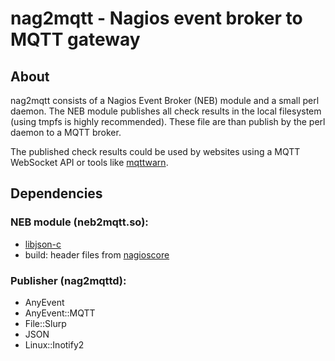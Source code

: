 nag2mqtt - Nagios event broker to MQTT gateway
==============================================

About
-----

nag2mqtt consists of a Nagios Event Broker (NEB) module and a small perl
daemon. The NEB module publishes all check results in the local filesystem
(using tmpfs is highly recommended). These file are than publish by the
perl daemon to a MQTT broker.

The published check results could be used by websites using a MQTT WebSocket
API or tools like [mqttwarn](https://github.com/jpmens/mqttwarn).

Dependencies
------------

### NEB module (neb2mqtt.so):
- [libjson-c](https://github.com/json-c/json-c)
- build: header files from [nagioscore](https://github.com/NagiosEnterprises/nagioscore)

### Publisher (nag2mqttd):
- AnyEvent
- AnyEvent::MQTT
- File::Slurp
- JSON
- Linux::Inotify2
